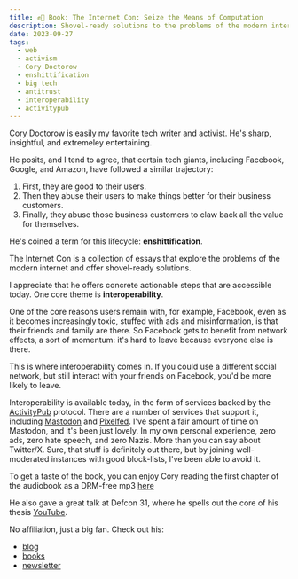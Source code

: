 ```yaml
---
title: ✊📖 Book: The Internet Con: Seize the Means of Computation
description: Shovel-ready solutions to the problems of the modern internet
date: 2023-09-27
tags:
  - web
  - activism
  - Cory Doctorow
  - enshittification
  - big tech
  - antitrust
  - interoperability
  - activitypub
---
```


Cory Doctorow is easily my favorite tech writer and activist. He's sharp, insightful, and extremeley entertaining.

He posits, and I tend to agree, that certain tech giants, including Facebook, Google, and Amazon, have followed a similar trajectory:

1. First, they are good to their users.
1. Then they abuse their users to make things better for their business customers.
1. Finally, they abuse those business customers to claw back all the value for themselves.

He's coined a term for this lifecycle: **enshittification**. 

The Internet Con is a collection of essays that explore the problems of the modern internet and offer shovel-ready solutions.

I appreciate that he offers concrete actionable steps that are accessible today. One core theme is **interoperability**.

One of the core reasons users remain with, for example, Facebook, even as it becomes increasingly toxic, stuffed with ads and misinformation, is that their friends and family are there. So Facebook gets to benefit from network effects, a sort of momentum: it's hard to leave because everyone else is there.

This is where interoperability comes in. If you could use a different social network, but still interact with your friends on Facebook, you'd be more likely to leave.

Interoperability is available today, in the form of services backed by the [ActivityPub](https://wikipedia.org/wiki/ActivityPub) protocol. There are a number of services that support it, including [Mastodon](https://joinmastodon.org/) and [Pixelfed](https://pixelfed.org/). I've spent a fair amount of time on Mastodon, and it's been just lovely. In my own personal experience, zero ads, zero hate speech, and zero Nazis. More than you can say about Twitter/X. Sure, that stuff is definitely out there, but by joining well-moderated instances with good block-lists, I've been able to avoid it.

To get a taste of the book, you can enjoy Cory reading the first chapter of the audiobook as a DRM-free mp3 [here](https://craphound.com/internetcon/2023/08/01/the-internet-con-how-to-seize-the-means-of-computation-audiobook-outtake/)

He also gave a great talk at Defcon 31, where he spells out the core of his thesis [YouTube](https://youtu.be/rimtaSgGz_4?si=RUFSQBm_df34rnBy).

No affiliation, just a big fan. Check out his:
* [blog](https://pluralistic.net/)
* [books](https://craphound.com/)
* [newsletter](https://pluralistic.net/plura-list/) 
